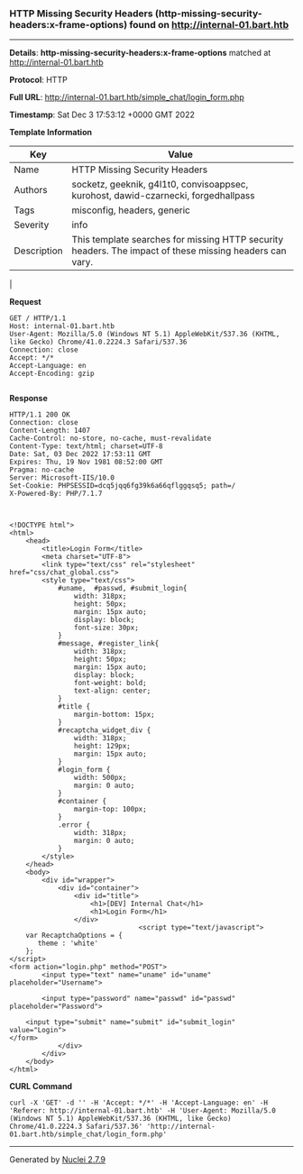 ### HTTP Missing Security Headers (http-missing-security-headers:x-frame-options) found on http://internal-01.bart.htb
---
**Details**: **http-missing-security-headers:x-frame-options**  matched at http://internal-01.bart.htb

**Protocol**: HTTP

**Full URL**: http://internal-01.bart.htb/simple_chat/login_form.php

**Timestamp**: Sat Dec 3 17:53:12 +0000 GMT 2022

**Template Information**

| Key | Value |
|---|---|
| Name | HTTP Missing Security Headers |
| Authors | socketz, geeknik, g4l1t0, convisoappsec, kurohost, dawid-czarnecki, forgedhallpass |
| Tags | misconfig, headers, generic |
| Severity | info |
| Description | This template searches for missing HTTP security headers. The impact of these missing headers can vary.
 |

**Request**
```http
GET / HTTP/1.1
Host: internal-01.bart.htb
User-Agent: Mozilla/5.0 (Windows NT 5.1) AppleWebKit/537.36 (KHTML, like Gecko) Chrome/41.0.2224.3 Safari/537.36
Connection: close
Accept: */*
Accept-Language: en
Accept-Encoding: gzip


```

**Response**
```http
HTTP/1.1 200 OK
Connection: close
Content-Length: 1407
Cache-Control: no-store, no-cache, must-revalidate
Content-Type: text/html; charset=UTF-8
Date: Sat, 03 Dec 2022 17:53:11 GMT
Expires: Thu, 19 Nov 1981 08:52:00 GMT
Pragma: no-cache
Server: Microsoft-IIS/10.0
Set-Cookie: PHPSESSID=dcq5jqq6fg39k6a66qflggqsq5; path=/
X-Powered-By: PHP/7.1.7



<!DOCTYPE html">
<html>
	<head>
		<title>Login Form</title>
		<meta charset="UTF-8">
		<link type="text/css" rel="stylesheet" href="css/chat_global.css">
		<style type="text/css">
			#uname,  #passwd, #submit_login{
				width: 318px;
				height: 50px;
				margin: 15px auto;
				display: block;
				font-size: 30px;
			}
			#message, #register_link{
				width: 318px;
				height: 50px;
				margin: 15px auto;
				display: block;
				font-weight: bold;
				text-align: center;
			}
			#title {
				margin-bottom: 15px;
			}
			#recaptcha_widget_div {
				width: 318px;
				height: 129px;
				margin: 15px auto;
			}
			#login_form {
				width: 500px;
				margin: 0 auto;
			}
			#container {
				margin-top: 100px;
			}
			.error {
				width: 318px;
				margin: 0 auto;
			}
		</style>
	</head>
	<body>
		<div id="wrapper">
			<div id="container">
				<div id="title">
					<h1>[DEV] Internal Chat</h1>
					<h1>Login Form</h1>
				</div>
								<script type="text/javascript">
	var RecaptchaOptions = {
	   theme : 'white'
	};
</script>
<form action="login.php" method="POST">
		<input type="text" name="uname" id="uname" placeholder="Username">
	
		<input type="password" name="passwd" id="passwd" placeholder="Password">
	
	<input type="submit" name="submit" id="submit_login" value="Login">
</form>
			</div>
		</div>
	</body>
</html>
```


**CURL Command**
```
curl -X 'GET' -d '' -H 'Accept: */*' -H 'Accept-Language: en' -H 'Referer: http://internal-01.bart.htb' -H 'User-Agent: Mozilla/5.0 (Windows NT 5.1) AppleWebKit/537.36 (KHTML, like Gecko) Chrome/41.0.2224.3 Safari/537.36' 'http://internal-01.bart.htb/simple_chat/login_form.php'
```
---
Generated by [Nuclei 2.7.9](https://github.com/projectdiscovery/nuclei)
